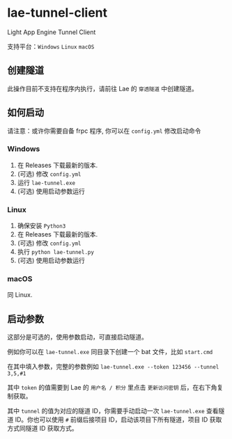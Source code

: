 # lae-tunnel-client
Light App Engine Tunnel Client

支持平台：`Windows` `Linux` `macOS`

## 创建隧道

此操作目前不支持在程序内执行，请前往 Lae 的 `穿透隧道` 中创建隧道。

## 如何启动

请注意：或许你需要自备 frpc 程序, 你可以在 `config.yml` 修改启动命令

### Windows
1. 在 Releases 下载最新的版本.
2. (可选) 修改 `config.yml`
3. 运行 `lae-tunnel.exe`
4. (可选) 使用启动参数运行

### Linux
1. 确保安装 `Python3`
2. 在 Releases 下载最新的版本.
3. (可选) 修改 `config.yml`
4. 执行 `python lae-tunnel.py`
5. (可选) 使用启动参数运行

### macOS
同 Linux.

## 启动参数

这部分是可选的，使用参数启动，可直接启动隧道。

例如你可以在 `lae-tunnel.exe` 同目录下创建一个 bat 文件，比如 `start.cmd`

在其中填入参数，完整的参数例如 `lae-tunnel.exe --token 123456 --tunnel 3,5,#1`

其中 `token` 的值需要到 Lae 的 `用户名 / 积分` 里点击 `更新访问密钥` 后，在右下角复制获取。

其中 `tunnel` 的值为对应的隧道 ID，你需要手动启动一次 `lae-tunnel.exe` 查看隧道 ID。你也可以使用 `#` 前缀后接项目 ID，启动该项目下所有隧道，项目 ID 获取方式同隧道 ID 获取方式。

